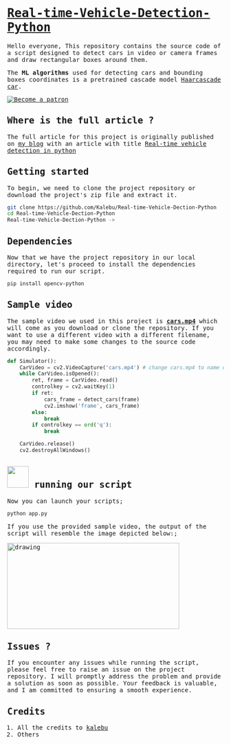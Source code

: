 <samp>
    
# [Real-time-Vehicle-Detection-Python](https://kalebujordan.dev/real-time-vehicle-detection-using-python/)

Hello everyone, This repository contains the source code of a script designed to detect cars in video or camera frames and draw rectangular boxes around them.

The **ML algorithms** used for detecting cars and bounding boxes coordinates is a pretrained cascade model [Haarcascade car](https://github.com/Kalebu/Real-time-Vehicle-Dection-Python/blob/master/haarcascade_car.xml).

[![Become a patron](pictures/become_a_patron_button.png)](https://www.patreon.com/kalebujordan)

## Where is the full article ?

The full article for this project is originally published on [my blog](kalebujordan.dev) with an article with title [Real-time vehicle detection in python](https://kalebujordan.dev/real-time-vehicle-detection-using-python/)

## Getting started

To begin, we need to clone the project repository or download the project's zip file and extract it.

```bash
git clone https://github.com/Kalebu/Real-time-Vehicle-Dection-Python
cd Real-time-Vehicle-Dection-Python
Real-time-Vehicle-Dection-Python ->
```

## Dependencies

Now that we have the project repository in our local directory, let's proceed to install the dependencies required to run our script.

```bash
pip install opencv-python
```

## Sample video

The sample video we used in this project is [**cars.mp4**](https://github.com/Kalebu/Real-time-Vehicle-Dection-Python/blob/master/cars.mp4) which will come as you download or clone the repository. If you want to use a different video with a different filename, you may need to make some changes to the source code accordingly.

```python
def Simulator():
    CarVideo = cv2.VideoCapture('cars.mp4') # change cars.mp4 to name of your vidoe
    while CarVideo.isOpened():
        ret, frame = CarVideo.read()
        controlkey = cv2.waitKey(1)
        if ret:        
            cars_frame = detect_cars(frame)
            cv2.imshow('frame', cars_frame)
        else:
            break
        if controlkey == ord('q'):
            break

    CarVideo.release()
    cv2.destroyAllWindows()

```

## **[<img src="./pictures/rocket.png" width="50" height="50"/>](./pictures/rocket.png) running our script**

Now you can launch your scripts;

```bash
python app.py 
```

If you use the provided sample video, the output of the script will resemble the image depicted below:;

<img src="sample.png" alt="drawing" width="400" height="200"/>

## Issues ?

If you encounter any issues while running the script, please feel free to raise an issue on the project repository. I will promptly address the problem and provide a solution as soon as possible. Your feedback is valuable, and I am committed to ensuring a smooth experience.

## Credits

1. All the credits to [kalebu](github.com/kalebu)
2. Others
